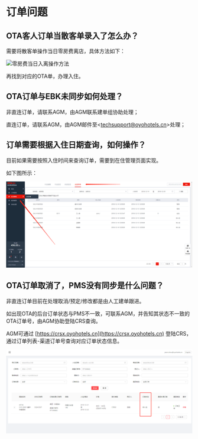 # 订单问题

## OTA客人订单当散客单录入了怎么办？

需要将散客单操作当日零房费离店，具体方法如下：

![&#x96F6;&#x623F;&#x8D39;&#x5F53;&#x65E5;&#x5165;&#x79BB;&#x64CD;&#x4F5C;&#x65B9;&#x6CD5;](../.gitbook/assets/20181208_152539.gif)

  
再找到对应的OTA单，办理入住。

## OTA订单与EBK未同步如何处理？

非直连订单，请联系AGM，由AGM联系建单组协助处理；

直连订单，请联系AGM，由AGM邮件至&lt;techsupport@oyohotels.cn&gt;处理；

## 订单需要根据入住日期查询，如何操作？

目前如果需要按照入住时间来查询订单，需要到在住管理页面实现。

如下图所示：

![](../.gitbook/assets/image%20%2836%29.png)

## OTA订单取消了，PMS没有同步是什么问题？

非直连订单目前在处理取消/预定/修改都是由人工建单跟进。

如出现OTA的后台订单状态与PMS不一致，可联系AGM，并告知其状态不一致的OTA订单号，由AGM协助登陆CRS查询。

AGM可通过 [https://crsx.oyohotels.cn](https://crsx.oyohotels.cn) 登陆CRS，通过订单列表-渠道订单号查询对应订单状态信息。

![&#x5B99;&#x65AF;&#x8BA2;&#x5355;&#x72B6;&#x6001;&#x67E5;&#x8BE2;&#x9875;&#x9762;](../.gitbook/assets/image%20%28103%29.png)

